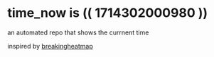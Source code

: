 # time_now is (( 1714302000980 ))

an automated repo that shows the currnent time

inspired by [breakingheatmap](https://github.com/breakingheatmap/breakingheatmap)